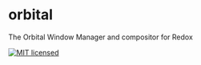 # orbital
The Orbital Window Manager and compositor for Redox

[![MIT licensed](https://img.shields.io/badge/license-MIT-blue.svg)](./LICENSE)
